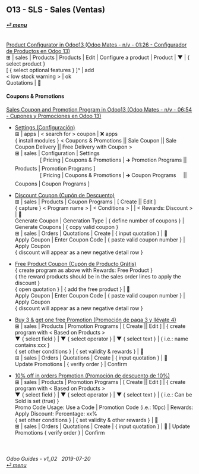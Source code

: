 ## O13 - SLS - Sales (Ventas)
#### [_&#x23CE; menu_](/README.md)<br><br>

[Product Configurator in Odoo13 (Odoo Mates - n/v - 01:26 - Configurador de Productos en Odoo 13)](https://youtube.com/embed/W9Ncu2mwqHQ?autoplay=1&start=0&end=0&rel=0)<br>
&#x229E; | sales | Products | Products | Edit | Configure a product | Product | &#x25BC; | { select product }<br>
\[ { select optional features } \]&#x207F; | add<br>
\< low stock warning \> | ok<br>
Quotations | &#x1F4BE;

#### Coupons & Promotions

[Sales Coupon and Promotion Program in Odoo13 (Odoo Mates - n/v - 06:54 - Cupones y Promociones en Odoo 13)](https://youtube.com/embed/W9Ncu2mwqHQ?autoplay=1&start=0&end=0&rel=0)<br>

- [Settings (Configuración)](https://youtube.com/embed/W9Ncu2mwqHQ?autoplay=1&start=0&end=31&rel=0)<br>
&#x229E; | apps | \< search for \> coupon | &#x274C; apps<br>
{ install modules } \< Coupons & Promotions || Sale Coupon || Sale Coupon Delivery || Free Delivery with Coupon \><br>
&#x229E; | sales | Configuration | Settings<br>
&nbsp;&nbsp;&nbsp;&nbsp;&nbsp;&nbsp;&nbsp;&nbsp;&nbsp;&nbsp;&nbsp;&nbsp;&nbsp;&nbsp;&nbsp;&nbsp;&nbsp;\[ Pricing | Coupons & Promotions | &#x1F872; Promotion Programs || Products | Promotion Programs \]<br>
&nbsp;&nbsp;&nbsp;&nbsp;&nbsp;&nbsp;&nbsp;&nbsp;&nbsp;&nbsp;&nbsp;&nbsp;&nbsp;&nbsp;&nbsp;&nbsp;&nbsp;\[ Pricing | Coupons & Promotions | &#x1F872; Coupon Programs &nbsp;&nbsp;&nbsp; || Coupons | Coupon Programs \]<br>

- [Discount Coupon (Cupón de Descuento)](https://youtube.com/embed/W9Ncu2mwqHQ?autoplay=1&start=31&end=2m7s&rel=0)<br>
&#x229E; | sales | Products | Coupon Programs | \[ Create || Edit \]<br>
{ capture } < Program name > | < Conditions > | <Validity > | < Rewards: Discount > | &#x1F4BE;<br>
Generate Coupon | Generation Type | { define number of coupons } | Generate Coupons | { copy valid coupon }<br>
&#x229E; | sales | Orders | Quotations | Create | { input quotation } | &#x1F4BE;<br>
Apply Coupon | Enter Coupon Code | { paste valid coupon number } | Apply Coupon <br>
{ discount will appear as a new negative detail row }

- [Free Product Coupon (Cupón de Producto Grátis)](https://youtube.com/embed/W9Ncu2mwqHQ?autoplay=1&start=2m7s&end=3m48s&rel=0)<br>
{ create program as above with Rewards: Free Product }<br>
{ the reward products should be in the sales order lines to apply the discount }<br>
{ open quotation } | { add the free product } | &#x1F4BE;<br>
Apply Coupon | Enter Coupon Code | { paste valid coupon number } | Apply Coupon <br>
{ discount will appear as a new negative detail row }

- [Buy 3 & get one free Promotion (Promoción de paga 3 y llévate 4)](https://youtube.com/embed/W9Ncu2mwqHQ?autoplay=1&start=3m48s&end=5m20s&rel=0)<br>
&#x229E; | sales | Products | Promotion Programs | \[ Create || Edit \] | { create program with < Based on Products ><br>
&#x25BC; { select field } | &#x25BC; { select operator } | &#x25BC; { select text } | { i.e.: name contains xxx }<br>
{ set other conditions } | { set validity & rewards } | &#x1F4BE;<br>
&#x229E; | sales | Orders | Quotations | Create | { input quotation } | &#x1F4BE;<br>
Update Promotions | { verify order } | Confirm <br>

- [10% off in orders Promotion (Promoción de descuento de 10%)](https://youtube.com/embed/W9Ncu2mwqHQ?autoplay=1&start=5m20s&end=0&rel=0)<br>
&#x229E; | sales | Products | Promotion Programs | \[ Create || Edit \] | { create program with < Based on Products ><br>
&#x25BC; { select field } | &#x25BC; { select operator } | &#x25BC; { select text } | { i.e.: Can be Sold is set (true) }<br>
Promo Code Usage: Use a Code | Promotion Code (i.e.: 10pc) | Rewards: Apply Discount: Percentage: xx%<br>
{ set other conditions } | { set validity & other rewards } | &#x1F4BE;<br>
&#x229E; | sales | Orders | Quotations | Create | { input quotation } | &#x1F4BE; | Update Promotions { verify order } | Confirm <br>


###### <br><br>Odoo Guides - v1_02 &nbsp; 2019-07-20<br>[_&#x23CE; menu_](/README.md)<br><br>

